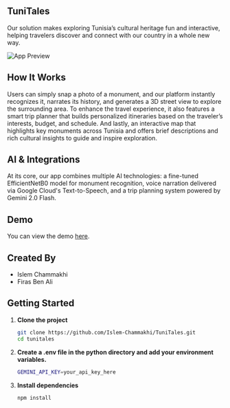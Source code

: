 ## TuniTales
Our solution makes exploring Tunisia’s cultural heritage fun and interactive, helping travelers discover and connect with our country in a whole new way.

![App Preview](https://i.imgur.com/TH27OC6.png)

## How It Works
Users can simply snap a photo of a monument, and our platform instantly recognizes it, narrates its history, and generates a 3D street view to explore the surrounding area. To enhance the travel experience, 
it also features a smart trip planner that builds personalized itineraries based on the traveler’s interests, budget, and schedule. And lastly, an interactive map that highlights key monuments across Tunisia
and offers brief descriptions and rich cultural insights to guide and inspire exploration.

## AI & Integrations
At its core, our app combines multiple AI technologies: a fine-tuned EfficientNetB0 model for monument recognition, voice narration delivered via Google Cloud's Text-to-Speech, and a trip planning system 
powered by Gemini 2.0 Flash.

## Demo
You can view the demo [here](https://drive.google.com/file/d/1xiL7k3d7-w0yAFbiE2fsUIy83xwre6wr/view?usp=sharing).

## Created By
- Islem Chammakhi
- Firas Ben Ali

## Getting Started
1. **Clone the project**
   ```bash
   git clone https://github.com/Islem-Chammakhi/TuniTales.git
   cd tunitales
   ```
   
1. **Create a .env file in the python directory and add your environment variables.**
   ```bash
   GEMINI_API_KEY=your_api_key_here
   ```
   
3. **Install dependencies**
   ```bash
   npm install
   ```
